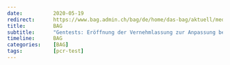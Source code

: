 ```yaml
---
date:          2020-05-19
redirect:      https://www.bag.admin.ch/bag/de/home/das-bag/aktuell/medienmitteilungen.msg-id-79158.html
title:         BAG
subtitle:      "Gentests: Eröffnung der Vernehmlassung zur Anpassung bestimmter Regeln"
timeline:      BAG
categories:    [BAG]
tags:          [pcr-test]
---
```

